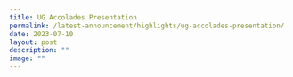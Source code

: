 ```yaml
---
title: UG Accolades Presentation
permalink: /latest-announcement/highlights/ug-accolades-presentation/
date: 2023-07-10
layout: post
description: ""
image: ""
---
```

